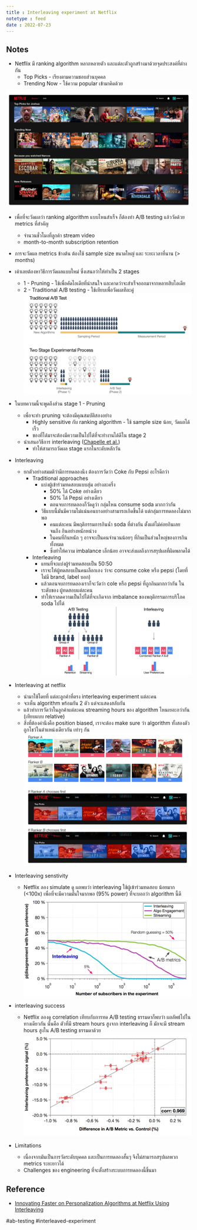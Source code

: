 ```yaml
---
title : Interleaving experiment at Netflix
notetype : feed
date : 2022-07-23
---
```



## Notes
- Netflix มี ranking algorithm หลากหลายตัว และแต่ละตัวถูกสร้างมาด้วยจุดประสงค์ที่ต่างกัน
	- Top Picks - เรียงตามความชอบส่วนบุคคล
	- Trending Now - ใช้ความ popular เข้ามาคิดด้วย

![interleave-experiment-netflix](/assets/img/interleave-experiment-netflix-capture.png)

- เพื่อที่จะวัดผลว่า ranking algorithm แบบไหนสำเร็จ ก็ต้องทำ A/B testing แล้ววัดด้วย metrics ที่สำคัญ
	- จำนวนชั่วโมงที่ลูกค้า stream video
	- month-to-month subscription retention
- การจะวัดผล metrics ข้างต้น ต้องใช้ sample size ขนาดใหญ่ และ ระยะเวลาที่นาน (> months)
- เค้าเลยต้องหาวิธีการวัดผลแบบใหม่ ซึ่งเสนอว่าให้ทำเป็น 2 stages
	- 1 - Pruning - ใช้เพื่อคัดไอเดียที่น่าสนใจ และคาดว่าจะสำเร็จออกมาจากหลายสิบไอเดีย
	- 2 - Traditional A/B testing - ใช้เทียบเพื่อวัดผลทีละคู่
![interleave-experiment-netflix-two-stage-abtest](/assets/img/interleave-experiment-netflix-two-stage-abtest.png)
- ในบทความนี้จะพูดถึงส่วน stage 1 - Pruning
	- เพื่อจะทำ pruning จะต้องมีคุณสมบัติสองอย่าง
		- Highly sensitive กับ ranking algorithm - ใช้ sample size น้อย, วัดผลได้เร็ว
		- ของที่ได้มาจะต้องมีความเป็นไปได้ที่จะทำงานได้ดีใน stage 2
	- นำเสนอวิธีการ interleaving ([Chapelle et al.](https://dl.acm.org/doi/10.1145/2094072.2094078))
		- ทำให้สามารถวัดผล stage แรกในระดับหลักวัน
- Interleaving
	- ยกตัวอย่างสมมติว่ามีการทดลองนึง ต้องการวัดว่า Coke กับ Pepsi อะไรดีกว่า
		- Traditional approaches
			- แบ่งผู้เข้าร่วมทดสอบแบบสุ่ม อย่างละครึ่ง
				- 50% ได้ Coke อย่างเดียว
				- 50% ได้ Pepsi อย่างเดียว
				- ตอนจบการทดลองก็วัดดูว่า กลุ่มไหน consume soda มากกว่ากัน
			- วิธีแบบนี้มันมีความไม่แน่นอนบางอย่างสามารถเกิดขึ้นได้ แต่กลุ่มการทดลองไม่มากพอ
				- คนแต่ละคน มีพฤติกรรมการกินน้ำ soda ที่ต่างกัน ตั้งแต่ไม่ค่อยกินเลย จนถึง กินอย่างหนักหน่วง
				- ในคนที่กินหนัก ๆ อาจจะเป็นคนจำนวนน้อยๆ ที่กินเป็นส่วนใหญ่ของการกินทั้งหมด
				- ซึ่งทำให้ความ imbalance เล็กน้อย อาจจะส่งผลถึงการสรุปผลที่ผิดพลาดได้
		- Interleaving
			- แทนที่จะแบ่งผู้ร่วมทดสอบเป็น 50:50
			- เราจะให้ผู้ทดสอบเป็นคนเลือกเอง ว่าจะ consume coke หรือ pepsi (โดยที่ไม่มี brand, label  บอก)
			- แล้วตอนจบการทดลองเราก็จะวัดว่า cole หรือ pepsi ที่ถูกกินมากกว่ากัน ในระดับของ ผู้ทดสอบแต่ละคน
			- ทำให้เราลดความเป็นไปได้ที่จะเกิดจาก imbalance ของพฤติกรรมการบริโภค soda ไปได้
![interleave-experiment-netflix-abtest-and-interleaving](/assets/img/interleave-experiment-netflix-abtest-and-interleaving.png)

- Interleaving at netflix
	- นำมาใช้โดยที่ แต่ละลูกค้าที่ตรง interleaving experiment แต่ละคน
	- จะเห็น algorithm พร้อมกัน 2 ตัว แต่จะแสดงสลับกัน
	- แล้วทำการวัดว่าในลูกค้าแต่ละคน streaming hours ของ algorithm ไหนเยอะกว่ากัน (เทียบแบบ relative)
	- สิ่งที่ต้องคำนึงคือ position biased, เราจะต้อง make sure ว่า algorithm ทั้งสองตัว ถูกโชว์ในตำแหน่งเดียวกัน เท่าๆ กัน
![interleave-experiment-netflix-sample-at-netflix](/assets/img/interleave-experiment-netflix-sample-at-netflix.png)

- Interleaving senstivity
	- Netflix ลอง simulate ดู ผลพบว่า interleaving ใช้ผู้เข้าร่วมทดสอบ น้อยมาก (<100x) เพื่อที่จะมีความมั่นใจมากพอ (95% power) ที่จะบอกว่า algorithm นี้ดี
![interleave-experiment-netflix-sensitivity](/assets/img/interleave-experiment-netflix-sensitivity.png)

- interleaving success
	- Netflix ลองดู correlation เทียบกับการทด A/B testing ธรรมดาก็พบว่า ผลลัพธ์ไปในทางเดียวกัน นั่นคือ ตัวที่มี stream hours สูงจาก interleaving ก็ มักจะมี stream hours สูงใน A/B testing ธรรมดาด้วย
![interleave-experiment-netflix-correlation](/assets/img/interleave-experiment-netflix-correlation.png)

- Limitations
	- เนื่องจากมันเป็นการวัดระดับบุคคล และเป็นการทดลองสั้นๆ จึงไม่สามารถสรุปผลพวก metrics ระยะยาวได้
	- Challenges ของ engineering ที่จะตั้งสร้างระบบการทดลองนี้ขึ้นมา


## Reference
- [Innovating Faster on Personalization Algorithms at Netflix Using Interleaving](https://netflixtechblog.com/interleaving-in-online-experiments-at-netflix-a04ee392ec55)

#ab-testing #interleaved-experiment